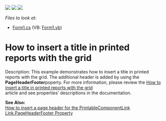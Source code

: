 <!-- default badges list -->
![](https://img.shields.io/endpoint?url=https://codecentral.devexpress.com/api/v1/VersionRange/128630049/10.1.6%2B)
[![](https://img.shields.io/badge/Open_in_DevExpress_Support_Center-FF7200?style=flat-square&logo=DevExpress&logoColor=white)](https://supportcenter.devexpress.com/ticket/details/E579)
[![](https://img.shields.io/badge/📖_How_to_use_DevExpress_Examples-e9f6fc?style=flat-square)](https://docs.devexpress.com/GeneralInformation/403183)
<!-- default badges end -->
<!-- default file list -->
*Files to look at*:

* [Form1.cs](./CS/Form1.cs) (VB: [Form1.vb](./VB/Form1.vb))
<!-- default file list end -->
# How to insert a title in printed reports with the grid


<p>Description: This example demonstrates how to insert a title in printed reports with the grid. The additional header is added by using the <strong>PageHeaderFooter</strong>poperty.  For more information, please review the <a href="https://www.devexpress.com/Support/Center/p/A791">How to insert a title in printed reports with the grid</a><br />
article and see properties' descriptions in the documentation.</p><p><strong>See Also:</strong><br />
<a href="https://www.devexpress.com/Support/Center/p/A2648">How to insert a page header for the PrintableComponentLink</a><br />
<a href="http://documentation.devexpress.com/#WindowsForms/DevExpressXtraPrintingLink_PageHeaderFootertopic">Link.PageHeaderFooter Property </a></p>

<br/>


